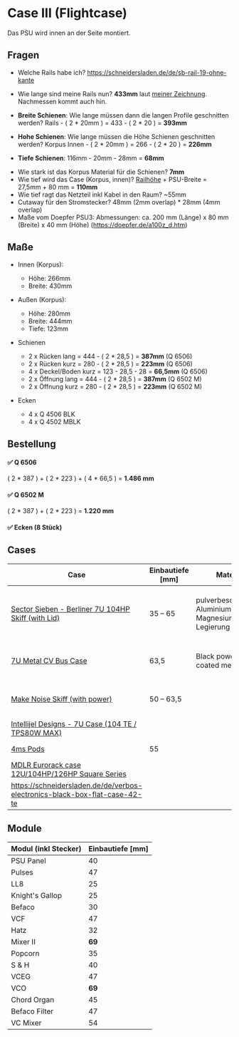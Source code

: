 

# Case III (Flightcase)

Das PSU wird innen an der Seite montiert.

## Fragen

* Welche Rails habe ich? https://schneidersladen.de/de/sb-rail-19-ohne-kante
* Wie lange sind meine Rails nun? **433mm** laut [meiner Zeichnung](https://www.bummbummgarage.com/modules/case-ii-0.1/Bumm-Bumm-Garage-Case-II-0.1-Technical-Drawing-And-Bimensions.pdf). Nachmessen kommt auch hin.

* **Breite Schienen**: Wie lange müssen dann die langen Profile geschnitten werden? Rails - ( 2 * 20mm ) = 433 - ( 2 * 20 ) = **393mm**
* **Hohe Schienen**: Wie lange müssen die Höhe Schienen geschnitten werden? Korpus Innen - ( 2 * 20mm ) = 266 - ( 2 * 20 ) = **226mm**
* **Tiefe Schienen**: 116mm - 20mm - 28mm = **68mm**







- Wie stark ist das Korpus Material für die Schienen? **7mm**
- Wie tief wird das Case (Korpus, innen)? [Railhöhe](https://image.jimcdn.com/app/cms/image/transf/dimension=1820x1280:format=png/path/sfae175d77ecacb54/image/i67898b5975a38c52/version/1591887677/image.png) + PSU-Breite = 27,5mm + 80 mm = **110mm**
- Wie tief ragt das Netzteil inkl Kabel in den Raum? ~55mm
- Cutaway für den Stromstecker? 48mm (2mm overlap) * 28mm (4mm overlap)
- Maße vom Doepfer PSU3: Abmessungen: ca. 200 mm (Länge) x 80 mm (Breite) x 40 mm (Höhe) (https://doepfer.de/a100z_d.htm)

## Maße

* Innen (Korpus):
  * Höhe: 266mm
  * Breite: 430mm

* Außen (Korpus):
  * Höhe: 280mm
  * Breite: 444mm
  * Tiefe: 123mm
* Schienen
  * 2 x Rücken lang = 444 - ( 2 * 28,5 ) = **387mm** (Q 6506)
  * 2 x Rücken kurz = 280 - ( 2 * 28,5 ) = **223mm** (Q 6506)
  * 4 x Deckel/Boden kurz = 123 - 28,5 - 28 = **66,5mm** (Q 6506)
  * 2 x Öffnung lang = 444 - ( 2 * 28,5 ) = **387mm** (Q 6502 M)
  * 2 x Öffnung kurz = 280 - ( 2 * 28,5 ) = **223mm** (Q 6502 M)
* Ecken
  * 4 x Q 4506 BLK
  * 4 x Q 4502 MBLK

## Bestellung

#### ✅ Q 6506

( 2 * 387 ) + ( 2 * 223 ) + ( 4 * 66,5 ) = **1.486 mm**

#### ✅ Q 6502 M

( 2 * 387 ) + ( 2 * 223 ) = **1.220 mm**

#### ✅ Ecken (8 Stück)

## 



## Cases

| Case                                                         | Einbautiefe [mm] | Material                                          | Stärke | Notes                                            |
| ------------------------------------------------------------ | ---------------- | ------------------------------------------------- | ------ | ------------------------------------------------ |
| [Sector Sieben - Berliner 7U 104HP Skiff (with Lid)](https://schneidersladen.de/de/sector-sieben-berliner-7u-104hp-skiff-with-lid) | 35 – 65          | pulverbeschichteten Aluminium-Magnesium Legierung | n/a    | Einfache Wanne, nices Design (bis auf den Griff) |
| [7U Metal CV Bus Case](https://www.makenoisemusic.com/cases/7u-metal-cv-bus-case-matte-black) | 63,5             | Black powder coated metal                         | n/a    | Geil, wie das aufeinander sitzt                  |
| [Make Noise Skiff (with power)](http://makenoisemusic.com/cases/skiff) | 50 – 63,5        |                                                   | n/a    | Simpler Aufbau (schöne Wanne)                    |
| [Intellijel Designs - 7U Case (104 TE / TPS80W MAX)](https://schneidersladen.de/de/intellijel-designs-7u-case-104-te-tps80w-max) |                  |                                                   | n/a    | Deckel ist nice                                  |
| [4ms Pods](https://4mscompany.com/p.php?p=979&c=9)           | 55               |                                                   | n/a    | Einfacher Body                                   |
| [MDLR Eurorack case 12U/104HP/126HP Square Series](https://www.mdlrcase.com/eurorack-case-12u-104hp-126hp-square-series/) |                  |                                                   |        |                                                  |
| https://schneidersladen.de/de/verbos-electronics-black-box-flat-case-42-te |                  |                                                   |        | Schöne Wanne                                     |



## Module

| Modul (inkl Stecker) | **Einbautiefe** [mm] |
| -------------------- | -------------------- |
| PSU Panel            | 40                   |
| Pulses               | 47                   |
| LL8                  | 25                   |
| Knight's Gallop      | 25                   |
| Befaco               | 30                   |
| VCF                  | 47                   |
| Hatz                 | 32                   |
| Mixer II             | **69**               |
| Popcorn              | 35                   |
| S & H                | 40                   |
| VCEG                 | 47                   |
| VCO                  | **69**               |
| Chord Organ          | 45                   |
| Befaco Filter        | 47                   |
| VC Mixer             | 54                   |

